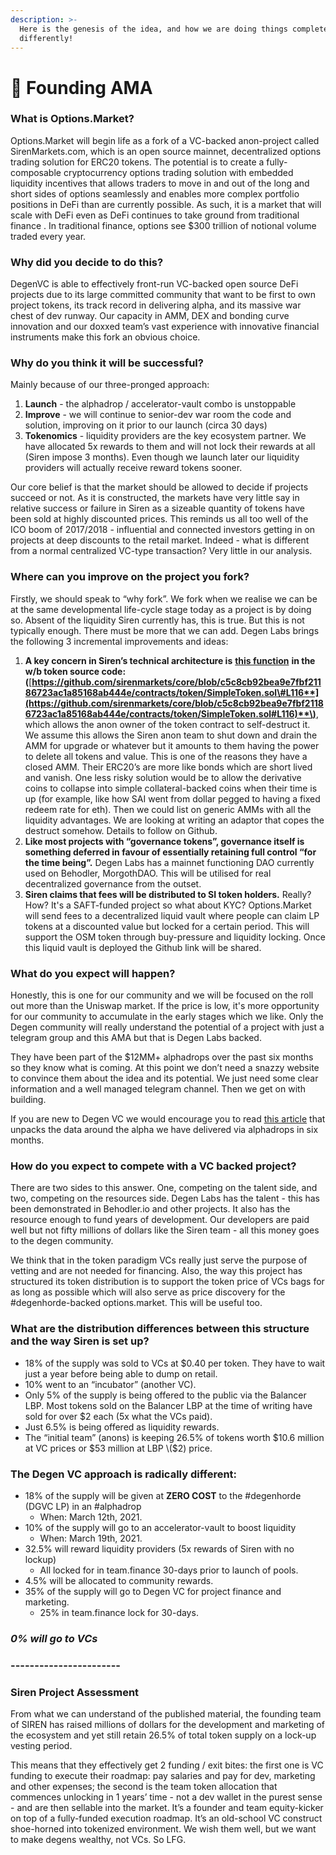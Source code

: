 ```yaml
---
description: >-
  Here is the genesis of the idea, and how we are doing things completely
  differently!
---
```


# 📜 Founding AMA

### What is Options.Market?

Options.Market will begin life as a fork of a VC-backed anon-project called SirenMarkets.com, which is an open source mainnet, decentralized options trading solution for ERC20 tokens. The potential is to create a fully-composable cryptocurrency options trading solution with embedded liquidity incentives that allows traders to move in and out of the long and short sides of options seamlessly and enables more complex portfolio positions in DeFi than are currently possible. As such, it is a market that will scale with DeFi even as DeFi continues to take ground from traditional finance . In traditional finance, options see $300 trillion of notional volume traded every year.

### **Why did you decide to do this?**

DegenVC is able to effectively front-run VC-backed open source DeFi projects due to its large committed community that want to be first to own project tokens, its track record in delivering alpha, and its massive war chest of dev runway. Our capacity in AMM, DEX and bonding curve innovation and our doxxed team’s vast experience with innovative financial instruments make this fork an obvious choice.

### **Why do you think it will be successful?**

Mainly because of our three-pronged approach:

1. **Launch** - the alphadrop / accelerator-vault combo is unstoppable
2. **Improve** - we will continue to senior-dev war room the code and solution, improving on it prior to our launch \(circa 30 days\)
3. **Tokenomics** - liquidity providers are the key ecosystem partner. We have allocated 5x rewards to them and will not lock their rewards at all \(Siren impose 3 months\). Even though we launch later our liquidity providers will actually receive reward tokens sooner.

Our core belief is that the market should be allowed to decide if projects succeed or not. As it is constructed, the markets have very little say in relative success or failure in Siren as a sizeable quantity of tokens have been sold at highly discounted prices. This reminds us all too well of the ICO boom of 2017/2018 - influential and connected investors getting in on projects at deep discounts to the retail market. Indeed - what is different from a normal centralized VC-type transaction? Very little in our analysis.

### **Where can you improve on the project you fork?**

Firstly, we should speak to “why fork”. We fork when we realise we can be at the same developmental life-cycle stage today as a project is by doing so. Absent of the liquidity Siren currently has, this is true. But this is not typically enough. There must be more that we can add. Degen Labs brings the following 3 incremental improvements and ideas:

1. **A key concern in Siren’s technical architecture is** [**this function**](https://github.com/sirenmarkets/core/blob/c5c8cb92bea9e7fbf21186723ac1a85168ab444e/contracts/token/SimpleToken.sol#L116) **in the w/b token source code: \(**[**https://github.com/sirenmarkets/core/blob/c5c8cb92bea9e7fbf21186723ac1a85168ab444e/contracts/token/SimpleToken.sol\#L116**](https://github.com/sirenmarkets/core/blob/c5c8cb92bea9e7fbf21186723ac1a85168ab444e/contracts/token/SimpleToken.sol#L116)**\)**, which allows the anon owner of the token contract to self-destruct it. We assume this allows the Siren anon team to shut down and drain the AMM for upgrade or whatever but it amounts to them having the power to delete all tokens and value. This is one of the reasons they have a closed AMM. Their ERC20’s are more like bonds which are short lived and vanish. One less risky solution would be to allow the derivative coins to collapse into simple collateral-backed coins when their time is up \(for example, like how SAI went from dollar pegged to having a fixed redeem rate for eth\). Then we could list on generic AMMs with all the liquidity advantages. We are looking at writing an adaptor that copes the destruct somehow. Details to follow on Github. 
2. **Like most projects with “governance tokens”, governance itself is something deferred in favour of essentially retaining full control “for the time being”.** Degen Labs has a mainnet functioning DAO currently used on Behodler, MorgothDAO. This will be utilised for real decentralized governance from the outset. 
3. **Siren claims that fees will be distributed to SI token holders.** Really? How? It's a SAFT-funded project so what about KYC? Options.Market will send fees to a decentralized liquid vault where people can claim LP tokens at a discounted value but locked for a certain period. This will support the OSM token through buy-pressure and liquidity locking. Once this liquid vault is deployed the Github link will be shared.

### **What do you expect will happen?**

Honestly, this is one for our community and we will be focused on the roll out more than the Uniswap market. If the price is low, it's more opportunity for our community to accumulate in the early stages which we like. Only the Degen community will really understand the potential of a project with just a telegram group and this AMA but that is Degen Labs backed. 

They have been part of the $12MM+ alphadrops over the past six months so they know what is coming. At this point we don’t need a snazzy website to convince them about the idea and its potential. We just need some clear information and a well managed telegram channel. Then we get on with building.

If you are new to Degen VC we would encourage you to read [this article](https://medium.com/degen-vc/calculating-returns-to-degenvc-lps-fcf342abb338) that unpacks the data around the alpha we have delivered via alphadrops in six months.

### **How do you expect to compete with a VC backed project?**

There are two sides to this answer. One, competing on the talent side, and two, competing on the resources side. Degen Labs has the talent - this has been demonstrated in Behodler.io and other projects. It also has the resource enough to fund years of development. Our developers are paid well but not fifty millions of dollars like the Siren team - all this money goes to the degen community.

We think that in the token paradigm VCs really just serve the purpose of vetting and are not needed for financing. Also, the way this project has structured its token distribution is to support the token price of VCs bags for as long as possible which will also serve as price discovery for the \#degenhorde-backed options.market. This will be useful too.

### **What are the distribution differences between this structure and the way Siren is set up?**

* 18% of the supply was sold to VCs at $0.40 per token. They have to wait just a year before being able to dump on retail.
* 10% went to an “incubator” \(another VC\). 
* Only 5% of the supply is being offered to the public via the Balancer LBP. Most tokens sold on the Balancer LBP at the time of writing have sold for over $2 each \(5x what the VCs paid\). 
* Just 6.5% is being offered as liquidity rewards. 
* The “initial team” \(anons\) is keeping 26.5% of tokens worth $10.6 million at VC prices or $53 million at LBP \($2\) price. 

### **The Degen VC approach is radically different:**

* 18% of the supply will be given at **ZERO COST** to the \#degenhorde \(DGVC LP\) in an \#alphadrop
  * When: March 12th, 2021. 
* 10% of the supply will go to an accelerator-vault to boost liquidity 
  * When: March 19th, 2021. 
* 32.5% will reward liquidity providers \(5x rewards of Siren with no lockup\) 
  * All locked for in team.finance 30-days prior to launch of pools.
* 4.5% will be allocated to community rewards.
* 35% of the supply will go to Degen VC for project finance and marketing. 
  * 25% in team.finance lock for 30-days. 

### _**0% will go to VCs**_

### **-----------------------**

### **Siren Project Assessment**

From what we can understand of the published material, the founding team of SIREN has raised millions of dollars for the development and marketing of the ecosystem and yet still retain 26.5% of total token supply on a lock-up vesting period.

This means that they effectively get 2 funding / exit bites: the first one is VC funding to execute their roadmap: pay salaries and pay for dev, marketing and other expenses; the second is the team token allocation that commences unlocking in 1 years’ time - not a dev wallet in the purest sense - and are then sellable into the market. It’s a founder and team equity-kicker on top of a fully-funded execution roadmap. It’s an old-school VC construct shoe-horned into tokenized environment. We wish them well, but we want to make degens wealthy, not VCs. So LFG.



